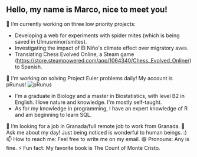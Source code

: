 ## Hello, my name is Marco, nice to meet you!

🔭 I’m currently working on three low priority projects:
- Developing a web for experiments with spider mites (which is being saved in Ulmusminor/smites).
- Investigating the impact of El Niño's climate effect over migratory aves.
- Translating Chess Evolved Online, a Steam game (https://store.steampowered.com/app/1064340/Chess_Evolved_Online/) to Spanish.

🌱 I'm working on solving Project Euler problems daily! My account is pRunus!
![pRunus](https://github.com/user-attachments/assets/d1ac40a3-c375-49f7-bdbd-2979bf0b30b7)

- I'm a graduate in Biology and a master in Biostatistics, with level B2 in English. I love nature and knowledge. I'm mostly self-taught.
- As for my knowledge in programming, I have an expert knowledge of R and am beginning to learn SQL.

🤔 I’m looking for a job in Granada/full remote job to work from Granada.
💬 Ask me about my day! Just being noticed is wonderful to human beings. :)
📫 How to reach me: Feel free to write me on my email.
😄 Pronouns: Any is fine.
⚡ Fun fact: My favorite book is The Count of Monte Cristo.
